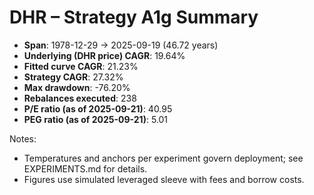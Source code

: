 # DHR – Strategy A1g Summary

- **Span**: 1978-12-29 → 2025-09-19 (46.72 years)
- **Underlying (DHR price) CAGR**: 19.64%
- **Fitted curve CAGR**: 21.23%
- **Strategy CAGR**: 27.32%
- **Max drawdown**: -76.20%
- **Rebalances executed**: 238
- **P/E ratio (as of 2025-09-21)**: 40.95
- **PEG ratio (as of 2025-09-21)**: 5.01

Notes:

- Temperatures and anchors per experiment govern deployment; see EXPERIMENTS.md for details.
- Figures use simulated leveraged sleeve with fees and borrow costs.

